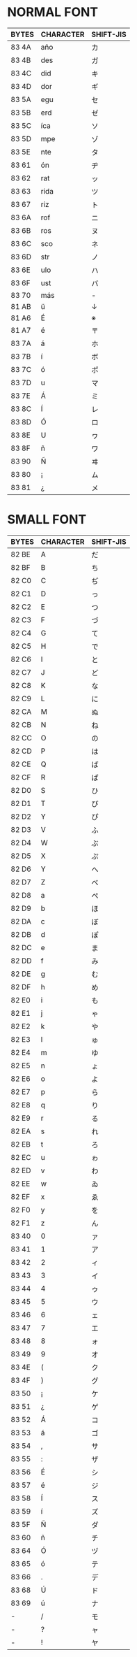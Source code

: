 ﻿# NORMAL FONT
| BYTES | CHARACTER | SHIFT-JIS |
|-------|------------|----------------------|
| 83 4A | año        | カ                   |
| 83 4B | des        | ガ                   |
| 83 4C | did        | キ                   |
| 83 4D | dor        | ギ                   |
| 83 5A | egu        | セ                   |
| 83 5B | erd        | ゼ                   |
| 83 5C | íca        | ソ                   |
| 83 5D | mpe        | ゾ                   |
| 83 5E | nte        | タ                   |
| 83 61 | ón         | ヂ                   |
| 83 62 | rat        | ッ                   |
| 83 63 | rida       | ツ                   |
| 83 67 | riz        | ト                   |
| 83 6A | rof        | ニ                   |
| 83 6B | ros        | ヌ                   |
| 83 6C | sco        | ネ                   |
| 83 6D | str        | ノ                   |
| 83 6E | ulo        | ハ                   |
| 83 6F | ust        | バ                   |
| 83 70 | más        | -                   |
| 81 AB | ü          | ↓                   |
| 81 A6 | É          | ※                   |
| 81 A7 | é          | 〒                   |
| 83 7A | á          | ホ                   |
| 83 7B | í          | ボ                   |
| 83 7C | ó          | ポ                   |
| 83 7D | u          | マ                   |
| 83 7E | Á          | ミ                   |
| 83 8C | Í          | レ                   |
| 83 8D | Ó          | ロ                   |
| 83 8E | U          | ヮ                   |
| 83 8F | ñ          | ワ                   |
| 83 90 | Ñ          | ヰ                   |
| 83 80 | ¡          | ム                   |
| 83 81 | ¿          | メ                   |
# SMALL FONT
| BYTES | CHARACTER | SHIFT-JIS |
|-------|------------|----------------------|
| 82 BE | A          | だ                   |
| 82 BF | B          | ち                   |
| 82 C0 | C          | ぢ                   |
| 82 C1 | D          | っ                   |
| 82 C2 | E          | つ                   |
| 82 C3 | F          | づ                   |
| 82 C4 | G          | て                   |
| 82 C5 | H          | で                   |
| 82 C6 | I          | と                   |
| 82 C7 | J          | ど                   |
| 82 C8 | K          | な                   |
| 82 C9 | L          | に                   |
| 82 CA | M          | ぬ                   |
| 82 CB | N          | ね                   |
| 82 CC | O          | の                   |
| 82 CD | P          | は                   |
| 82 CE | Q          | ば                   |
| 82 CF | R          | ぱ                   |
| 82 D0 | S          | ひ                   |
| 82 D1 | T          | び                   |
| 82 D2 | Y          | ぴ                   |
| 82 D3 | V          | ふ                   |
| 82 D4 | W          | ぶ                   |
| 82 D5 | X          | ぷ                   |
| 82 D6 | Y          | へ                   |
| 82 D7 | Z          | べ                   |
| 82 D8 | a          | ぺ                   |
| 82 D9 | b          | ほ                   |
| 82 DA | c          | ぼ                   |
| 82 DB | d          | ぽ                   |
| 82 DC | e          | ま                   |
| 82 DD | f          | み                   |
| 82 DE | g          | む                   |
| 82 DF | h          | め                   |
| 82 E0 | i          | も                   |
| 82 E1 | j          | ゃ                   |
| 82 E2 | k          | や                   |
| 82 E3 | l          | ゅ                   |
| 82 E4 | m          | ゆ                   |
| 82 E5 | n          | ょ                   |
| 82 E6 | o          | よ                   |
| 82 E7 | p          | ら                   |
| 82 E8 | q          | り                   |
| 82 E9 | r          | る                   |
| 82 EA | s          | れ                   |
| 82 EB | t          | ろ                   |
| 82 EC | u          | ゎ                   |
| 82 ED | v          | わ                   |
| 82 EE | w          | ゐ                   |
| 82 EF | x          | ゑ                   |
| 82 F0 | y          | を                   |
| 82 F1 | z          | ん                   |
| 83 40 | 0          | ァ                   |
| 83 41 | 1          | ア                   |
| 83 42 | 2          | ィ                   |
| 83 43 | 3          | イ                   |
| 83 44 | 4          | ゥ                   |
| 83 45 | 5          | ウ                   |
| 83 46 | 6          | ェ                   |
| 83 47 | 7          | エ                   |
| 83 48 | 8          | ォ                   |
| 83 49 | 9          | オ                   |
| 83 4E | (          | ク                   |
| 83 4F | )          | グ                   |
| 83 50 | ¡          | ケ                   |
| 83 51 | ¿          | ゲ                   |
| 83 52 | Á          | コ                   |
| 83 53 | á          | ゴ                   |
| 83 54 | ,          | サ                   |
| 83 55 | :          | ザ                   |
| 83 56 | É          | シ                   |
| 83 57 | é          | ジ                   |
| 83 58 | Í          | ス                   |
| 83 59 | í          | ズ                   |
| 83 5F | Ñ          | ダ                   |
| 83 60 | ñ          | チ                   |
| 83 64 | Ó          | ヅ                   |
| 83 65 | ó          | テ                   |
| 83 66 | .          | デ                   |
| 83 68 | Ú          | ド                   |
| 83 69 | ú          | ナ                   |
| - | /          | モ                   |
| - | ?          | ャ                   |
| - | !          | ヤ                   |
